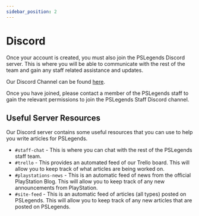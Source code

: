 ```yaml
---
sidebar_position: 2
---
```


# Discord

Once your account is created, you must also join the PSLegends Discord server. This is where you will be able to communicate with the rest of the team and gain any staff related assistance and updates.

Our Discord Channel can be found [here](https://discord.gg/WZvgfmd7Xb).

Once you have joined, please contact a member of the PSLegends staff to gain the relevant permissions to join the PSLegends Staff Discord channel.

## Useful Server Resources

Our Discord server contains some useful resources that you can use to help you write articles for PSLegends.

- `#staff-chat` - This is where you can chat with the rest of the PSLegends staff team.
- `#trello` - This provides an automated feed of our Trello board. This will allow you to keep track of what articles are being worked on.
- `#playstations-news` - This is an automatic feed of news from the official PlayStation Blog. This will allow you to keep track of any new announcements from PlayStation.
- `#site-feed` - This is an automatic feed of articles (all types) posted on PSLegends. This will allow you to keep track of any new articles that are posted on PSLegends.